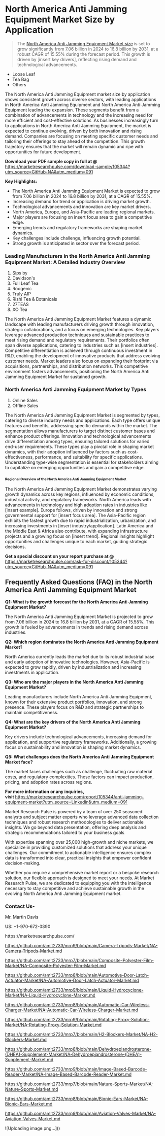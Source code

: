 <h1>North America Anti Jamming Equipment Market&nbsp;Size by Application</h1><blockquote><p>The <a href="https://marketresearchpulse.com/download-sample/105344?utm_source=GitHub-NA&amp;utm_medium=091">North America Anti Jamming Equipment Market size</a> is set to grow significantly from 7.06 billion in 2024 to 16.8 billion by 2031, at a robust CAGR of 15.55% during the forecast period. This growth is driven by [insert key drivers], reflecting rising demand and technological advancements.</p></blockquote><ul><li>Loose Leaf<li> Tea Bag<li> Others</li></ul><p>The North America Anti Jamming Equipment market size by application shows consistent growth across diverse sectors, with leading applications in North America Anti Jamming Equipment and North America Anti Jamming Equipment leading the expansion. These segments benefit from a combination of advancements in technology and the increasing need for more efficient and cost-effective solutions. As businesses increasingly turn to applications in North America Anti Jamming Equipment, the market is expected to continue evolving, driven by both innovation and rising demand. Companies are focusing on meeting specific customer needs and tailoring their offerings to stay ahead of the competition. This growth trajectory ensures that the market will remain dynamic and ripe with opportunities for future development.</p><p><strong>Download your PDF sample copy in full at @ </strong><a href="https://marketresearchpulse.com/download-sample/105344?utm_source=GitHub-NA&amp;utm_medium=091">https://marketresearchpulse.com/download-sample/105344?utm_source=GitHub-NA&amp;utm_medium=091</a></p><p><strong>Key Highlights: </strong></p><ul><li>The North America Anti Jamming Equipment Market is expected to grow from 7.06 billion in 2024 to 16.8 billion by 2031, at a CAGR of 15.55%.</li><li>Increasing demand for trend or application is driving market growth.</li><li>Technological advancements and innovation are key market drivers.</li><li>North America, Europe, and Asia-Pacific are leading regional markets.</li><li>Major players are focusing on insert focus area to gain a competitive edge.</li><li>Emerging trends and regulatory frameworks are shaping market dynamics.</li><li>Key challenges include challenge, influencing growth potential.</li><li>Strong growth is anticipated in sector over the forecast period.</li></ul><h3>Leading Manufacturers in the North America Anti Jamming Equipment Market: A Detailed Industry Overview</h3><ol><li>Sips by</li><li>Davidson's</li><li>Full Leaf Tea</li><li>Roogenic</li><li>Truly AIP</li><li>Rishi Tea & Botanicals</li><li>27TEAS</li><li>XO Tea</li></ol><div class="flex max-w-full flex-col flex-grow"><div class="min-h-8 text-message flex w-full flex-col items-end gap-2 whitespace-normal break-words [.text-message+&amp;]:mt-5" dir="auto" data-message-author-role="assistant" data-message-id="fd8432e4-4910-450d-b182-61b7bfb0a01f" data-message-model-slug="gpt-4o"><div class="flex w-full flex-col gap-1 empty:hidden first:pt-[3px]"><div class="markdown prose w-full break-words dark:prose-invert light"><p>The North America Anti Jamming Equipment Market features a dynamic landscape with leading manufacturers driving growth through innovation, strategic collaborations, and a focus on emerging technologies. Key players leverage advanced production techniques and sustainable practices to meet rising demand and regulatory requirements. Their portfolios often span diverse applications, catering to industries such as [insert industries]. Competitive differentiation is achieved through continuous investment in R&amp;D, enabling the development of innovative products that address evolving customer needs. Market leaders also focus on expanding their footprint via acquisitions, partnerships, and distribution networks. This competitive environment fosters advancements, positioning the North America Anti Jamming Equipment Market for sustained growth.</p></div></div></div></div><h3>North America Anti Jamming Equipment Market by Types</h3><ol><li>Online Sales<li> Offline Sales</li></ol><div class="flex max-w-full flex-col flex-grow"><div class="min-h-8 text-message flex w-full flex-col items-end gap-2 whitespace-normal break-words [.text-message+&amp;]:mt-5" dir="auto" data-message-author-role="assistant" data-message-id="084470be-0bb7-4664-bddf-5156b4f41249" data-message-model-slug="gpt-4o-mini"><div class="flex w-full flex-col gap-1 empty:hidden first:pt-[3px]"><div class="markdown prose w-full break-words dark:prose-invert light"><p>The North America Anti Jamming Equipment Market is segmented by types, catering to diverse industry needs and applications. Each type offers unique features and benefits, addressing specific demands within the market. The segmentation allows manufacturers to target distinct customer bases and enhance product offerings. Innovation and technological advancements drive differentiation among types, ensuring tailored solutions for varied end-user requirements. These types play a pivotal role in shaping market dynamics, with their adoption influenced by factors such as cost-effectiveness, performance, and suitability for specific applications. Understanding type-wise segmentation is essential for stakeholders aiming to capitalize on emerging opportunities and gain a competitive edge.</p></div></div></div></div><h3><span style="font-size: 11px;">Regional Overview of the North America Anti Jamming Equipment Market</span></h3><div class="flex max-w-full flex-col flex-grow"><div class="min-h-8 text-message flex w-full flex-col items-end gap-2 whitespace-normal break-words [.text-message+&amp;]:mt-5" dir="auto" data-message-author-role="assistant" data-message-id="e9038762-ce64-4e30-91c9-9bd413514231" data-message-model-slug="gpt-4o-mini"><div class="flex w-full flex-col gap-1 empty:hidden first:pt-[3px]"><div class="markdown prose w-full break-words dark:prose-invert light"><p>The North America Anti Jamming Equipment Market demonstrates varying growth dynamics across key regions, influenced by economic conditions, industrial activity, and regulatory frameworks. North America leads with advancements in technology and high adoption rates in industries like [insert example]. Europe follows, driven by innovation and strong governmental support for [insert focus area]. The Asia-Pacific region exhibits the fastest growth due to rapid industrialization, urbanization, and increasing investments in [insert industry/application]. Latin America and the Middle East &amp; Africa also contribute, with expanding infrastructure projects and a growing focus on [insert trend]. Regional insights highlight opportunities and challenges unique to each market, guiding strategic decisions.</p></div></div></div></div><p><strong>Get a special discount on your report purchase at @ </strong><a href="https://marketresearchpulse.com/ask-for-discount/105344?utm_source=GitHub-NA&amp;utm_medium=091">https://marketresearchpulse.com/ask-for-discount/105344?utm_source=GitHub-NA&amp;utm_medium=091</a></p><h2>Frequently Asked Questions (FAQ) in the North America Anti Jamming Equipment Market</h2><p><strong>Q1: What is the growth forecast for the North America Anti Jamming Equipment Market?</strong></p><p>The North America Anti Jamming Equipment Market is projected to grow from 7.06 billion in 2024 to 16.8 billion by 2031, at a CAGR of 15.55%. This growth is fueled by advancements in trends and rising demand across industries.</p><p><strong>Q2: Which region dominates the North America Anti Jamming Equipment Market?</strong></p><p>North America currently leads the market due to its robust industrial base and early adoption of innovative technologies. However, Asia-Pacific is expected to grow rapidly, driven by industrialization and increasing investments in application.</p><p><strong>Q3: Who are the major players in the North America Anti Jamming Equipment Market?</strong></p><p>Leading manufacturers include North America Anti Jamming Equipment, known for their extensive product portfolios, innovation, and strong presence. These players focus on R&amp;D and strategic partnerships to maintain competitiveness.</p><p><strong>Q4: What are the key drivers of the North America Anti Jamming Equipment Market?</strong></p><p>Key drivers include technological advancements, increasing demand for application, and supportive regulatory frameworks. Additionally, a growing focus on sustainability and innovation is shaping market dynamics.</p><p><strong>Q5: What challenges does the North America Anti Jamming Equipment Market face?</strong></p><p>The market faces challenges such as challenge, fluctuating raw material costs, and regulatory complexities. These factors can impact production, pricing, and adoption rates across regions.</p><p><strong>For more information or any inquiries, visit&nbsp;</strong><a href="https://marketresearchpulse.com/report/105344/anti-jamming-equipment-market?utm_source=Linkedin&utm_medium=091">https://marketresearchpulse.com/report/105344/anti-jamming-equipment-market?utm_source=Linkedin&utm_medium=091</a></p><p>Market Research Pulse is powered by a team of over 250 seasoned analysts and subject matter experts who leverage advanced data collection techniques and robust research methodologies to deliver actionable insights. We go beyond data presentation, offering deep analysis and strategic recommendations tailored to your business goals.</p><p>With expertise spanning over 25,000 high-growth and niche markets, we specialize in providing customized solutions that address your unique challenges. Our commitment to actionable intelligence ensures complex data is transformed into clear, practical insights that empower confident decision-making.</p><p>Whether you require a comprehensive market report or a bespoke research solution, our flexible approach is designed to meet your needs. At Market Research Pulse, we are dedicated to equipping you with the intelligence necessary to stay competitive and achieve sustainable growth in the evolving North America Anti Jamming Equipment market.</p><h3><strong>Contact Us-</strong></h3><p>Mr. Martin Davis</p><p>US: +1-970-672-0390</p><p>https://marketresearchpulse.com/</p><p><a href="https://github.com/amit2733/mrp9/blob/main/Camera-Tripods-Market/NA-Camera-Tripods-Market.md">https://github.com/amit2733/mrp9/blob/main/Camera-Tripods-Market/NA-Camera-Tripods-Market.md</a></p><p><a href="https://github.com/amit2733/mrp7/blob/main/Composite-Polyester-Film-Market/NA-Composite-Polyester-Film-Market.md">https://github.com/amit2733/mrp7/blob/main/Composite-Polyester-Film-Market/NA-Composite-Polyester-Film-Market.md</a></p><p><a href="https://github.com/amit2733/mrp8/blob/main/Automotive-Door-Latch-Actuator-Market/NA-Automotive-Door-Latch-Actuator-Market.md">https://github.com/amit2733/mrp8/blob/main/Automotive-Door-Latch-Actuator-Market/NA-Automotive-Door-Latch-Actuator-Market.md</a></p><p><a href="https://github.com/amit2733/mrp9/blob/main/Liquid-Hydrocyclone-Market/NA-Liquid-Hydrocyclone-Market.md">https://github.com/amit2733/mrp9/blob/main/Liquid-Hydrocyclone-Market/NA-Liquid-Hydrocyclone-Market.md</a></p><p><a href="https://github.com/amit2733/mrp8/blob/main/Automatic-Car-Wireless-Charger-Market/NA-Automatic-Car-Wireless-Charger-Market.md">https://github.com/amit2733/mrp8/blob/main/Automatic-Car-Wireless-Charger-Market/NA-Automatic-Car-Wireless-Charger-Market.md</a></p><p><a href="https://github.com/amit2733/mrp9/blob/main/Rotating-Proxy-Solution-Market/NA-Rotating-Proxy-Solution-Market.md">https://github.com/amit2733/mrp9/blob/main/Rotating-Proxy-Solution-Market/NA-Rotating-Proxy-Solution-Market.md</a></p><p><a href="https://github.com/amit2733/mrp7/blob/main/H2-Blockers-Market/NA-H2-Blockers-Market.md">https://github.com/amit2733/mrp7/blob/main/H2-Blockers-Market/NA-H2-Blockers-Market.md</a></p><p><a href="https://github.com/amit2733/mrp8/blob/main/Dehydroepiandrosterone-(DHEA)-Supplement-Market/NA-Dehydroepiandrosterone-(DHEA)-Supplement-Market.md">https://github.com/amit2733/mrp8/blob/main/Dehydroepiandrosterone-(DHEA)-Supplement-Market/NA-Dehydroepiandrosterone-(DHEA)-Supplement-Market.md</a></p><p><a href="https://github.com/amit2733/mrp9/blob/main/Image-Based-Barcode-Reader-Market/NA-Image-Based-Barcode-Reader-Market.md">https://github.com/amit2733/mrp9/blob/main/Image-Based-Barcode-Reader-Market/NA-Image-Based-Barcode-Reader-Market.md</a></p><p><a href="https://github.com/amit2733/mrp7/blob/main/Nature-Sports-Market/NA-Nature-Sports-Market.md">https://github.com/amit2733/mrp7/blob/main/Nature-Sports-Market/NA-Nature-Sports-Market.md</a></p><p><a href="https://github.com/amit2733/mrp8/blob/main/Bionic-Ears-Market/NA-Bionic-Ears-Market.md">https://github.com/amit2733/mrp8/blob/main/Bionic-Ears-Market/NA-Bionic-Ears-Market.md</a></p><p><a href="https://github.com/amit2733/mrp9/blob/main/Aviation-Valves-Market/NA-Aviation-Valves-Market.md">https://github.com/amit2733/mrp9/blob/main/Aviation-Valves-Market/NA-Aviation-Valves-Market.md</a></p>
![Uploading image.png…]()
